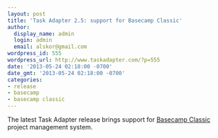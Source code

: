 ```yaml
---
layout: post
title: 'Task Adapter 2.5: support for Basecamp Classic'
author:
  display_name: admin
  login: admin
  email: alskor@gmail.com
wordpress_id: 555
wordpress_url: http://www.taskadapter.com/?p=555
date: '2013-05-24 02:18:00 -0700'
date_gmt: '2013-05-24 02:18:00 -0700'
categories:
- release
- basecamp
- basecamp classic
---
```

<p>The latest Task Adapter release brings support for <a href="http://basecamp.com/classic">Basecamp Classic</a> project management system.</p>
